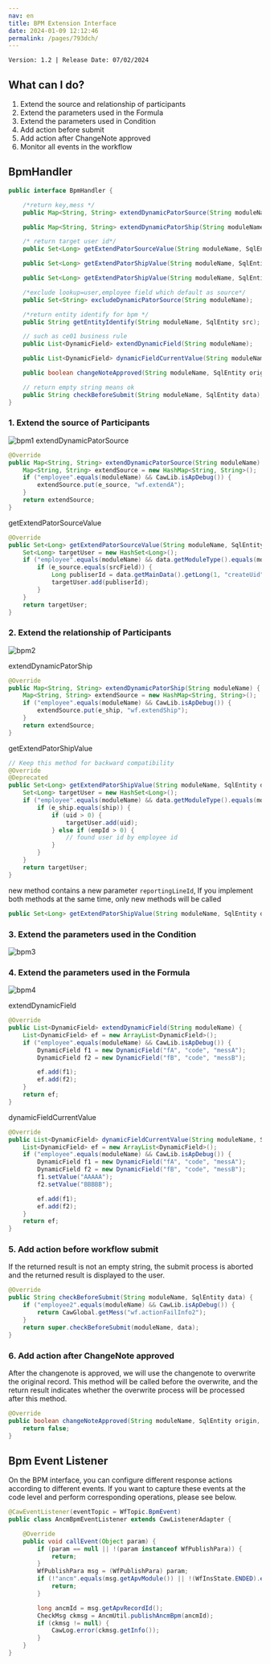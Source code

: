 ```yaml
---
nav: en
title: BPM Extension Interface
date: 2024-01-09 12:12:46
permalink: /pages/793dch/
---
```


`Version: 1.2 | Release Date: 07/02/2024`


## What can I do?

1. Extend the source and relationship of participants
2. Extend the parameters used in the Formula
3. Extend the parameters used in Condition
4. Add action before submit
5. Add action after ChangeNote approved
6. Monitor all events in the workflow

## BpmHandler

```java
public interface BpmHandler {

	/*return key,mess */
	public Map<String, String> extendDynamicPatorSource(String moduleName);

	public Map<String, String> extendDynamicPatorShip(String moduleName);

	/* return target user id*/
	public Set<Long> getExtendPatorSourceValue(String moduleName, SqlEntity data, String srcField);

	public Set<Long> getExtendPatorShipValue(String moduleName, SqlEntity data, String ship, long uid, long empId);

	public Set<Long> getExtendPatorShipValue(String moduleName, SqlEntity data, String ship, long uid, long empId, long reportingLineId);

	/*exclude lookup=user,employee field which default as source*/
	public Set<String> excludeDynamicPatorSource(String moduleName);

	/*return entity identify for bpm */
	public String getEntityIdentify(String moduleName, SqlEntity src);

	// such as ce01 business rule
	public List<DynamicField> extendDynamicField(String moduleName);

	public List<DynamicField> dynamicFieldCurrentValue(String moduleName, SqlEntity data);

	public boolean changeNoteApproved(String moduleName, SqlEntity origin, SqlEntity changeNote, String changeNoteCode);

	// return empty string means ok
	public String checkBeforeSubmit(String moduleName, SqlEntity data);
}
```

### 1.  Extend the source of Participants

![bpm1](/assets/bpm1.jpg)
extendDynamicPatorSource 
```java
@Override
public Map<String, String> extendDynamicPatorSource(String moduleName) {
	Map<String, String> extendSource = new HashMap<String, String>();
	if ("employee".equals(moduleName) && CawLib.isApDebug()) {
		extendSource.put(e_source, "wf.extendA");
	}
	return extendSource;
}
```
getExtendPatorSourceValue
```java
@Override
public Set<Long> getExtendPatorSourceValue(String moduleName, SqlEntity data, String srcField) {
	Set<Long> targetUser = new HashSet<Long>();
	if ("employee".equals(moduleName) && data.getModuleType().equals(moduleName) && CawLib.isApDebug()) {
		if (e_source.equals(srcField)) {
			Long publiserId = data.getMainData().getLong(1, "createUid");
			targetUser.add(publiserId);
		}
	}
	return targetUser;
}
```

### 2. Extend the relationship of Participants

![bpm2](/assets/bpm2.jpg)

extendDynamicPatorShip 
```java
@Override
public Map<String, String> extendDynamicPatorShip(String moduleName) {
	Map<String, String> extendSource = new HashMap<String, String>();
	if ("employee".equals(moduleName) && CawLib.isApDebug()) {
		extendSource.put(e_ship, "wf.extendShip");
	}
	return extendSource;
}
```
getExtendPatorShipValue
```java
// Keep this method for backward compatibility
@Override
@Deprecated
public Set<Long> getExtendPatorShipValue(String moduleName, SqlEntity data, String ship, long uid, long empId) {
	Set<Long> targetUser = new HashSet<Long>();
	if ("employee".equals(moduleName) && data.getModuleType().equals(moduleName) && CawLib.isApDebug()) {
		if (e_ship.equals(ship)) {
			if (uid > 0) {
				targetUser.add(uid);
			} else if (empId > 0) {
				// found user id by employee id
			}
		}
	}
	return targetUser;
}
```

new method contains a new parameter `reportingLineId`, If you implement both methods at the same time, only new methods will be called

```java
public Set<Long> getExtendPatorShipValue(String moduleName, SqlEntity data, String ship, long uid, long empId, long reportingLineId);
```

### 3. Extend the parameters used in the Condition

![bpm3](/assets/bpm3.jpg)

### 4. Extend the parameters used in the Formula

![bpm4](/assets/bpm4.jpg)

extendDynamicField
```java
@Override
public List<DynamicField> extendDynamicField(String moduleName) {
	List<DynamicField> ef = new ArrayList<DynamicField>();
	if ("employee".equals(moduleName) && CawLib.isApDebug()) {
		DynamicField f1 = new DynamicField("fA", "code", "messA");
		DynamicField f2 = new DynamicField("fB", "code", "messB");

		ef.add(f1);
		ef.add(f2);
	}
	return ef;
}
```
dynamicFieldCurrentValue
```java
@Override
public List<DynamicField> dynamicFieldCurrentValue(String moduleName, SqlEntity data) {
	List<DynamicField> ef = new ArrayList<DynamicField>();
	if ("employee".equals(moduleName) && CawLib.isApDebug()) {
		DynamicField f1 = new DynamicField("fA", "code", "messA");
		DynamicField f2 = new DynamicField("fB", "code", "messB");
		f1.setValue("AAAAA");
		f2.setValue("BBBBB");

		ef.add(f1);
		ef.add(f2);
	}
	return ef;
}
```

### 5. Add action before workflow submit

If the returned result is not an empty string, the submit process is aborted and the returned result is displayed to the user.

```java
@Override
public String checkBeforeSubmit(String moduleName, SqlEntity data) {
	if ("employee2".equals(moduleName) && CawLib.isApDebug()) {
		return CawGlobal.getMess("wf.actionFailInfo2");
	}
	return super.checkBeforeSubmit(moduleName, data);
}
```

### 6. Add action after ChangeNote approved

After the changenote is approved, we will use the changenote to overwrite the original record. 
This method will be called before the overwrite, and the return result indicates whether the overwrite process will be processed after this method.

```java
@Override
public boolean changeNoteApproved(String moduleName, SqlEntity origin, SqlEntity changeNote, String changeNoteCode) {
	return false;
}
```

## Bpm Event Listener

On the BPM interface, you can configure different response actions according to different events. 
If you want to capture these events at the code level and perform corresponding operations, please see below.

```java
@CawEventListener(eventTopic = WfTopic.BpmEvent)
public class AncmBpmEventListener extends CawListenerAdapter {

	@Override
	public void callEvent(Object param) {
		if (param == null || !(param instanceof WfPublishPara)) {
			return;
		}
		WfPublishPara msg = (WfPublishPara) param;
		if (!"ancm".equals(msg.getApvModule()) || !(WfInsState.ENDED).equals(msg.getWfInsState())) {
			return;
		}

		long ancmId = msg.getApvRecordId();
		CheckMsg ckmsg = AncmUtil.publishAncmBpm(ancmId);
		if (ckmsg != null) {
			CawLog.error(ckmsg.getInfo());
		}
	}
}
```

